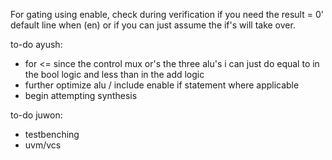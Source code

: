 For gating using enable, check during verification if you need the result = 0' default line when (en) or if you can just assume the if's will take over.

to-do ayush: 
- for <= since the control mux or's the three alu's i can just do equal to in the bool logic and less than in the add logic
- further optimize alu / include enable if statement where applicable
- begin attempting synthesis

to-do juwon:
- testbenching
- uvm/vcs